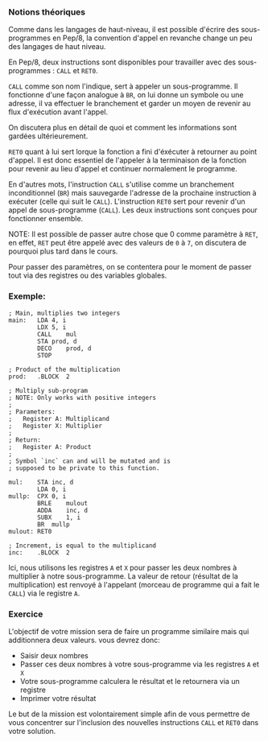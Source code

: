 ### Notions théoriques

Comme dans les langages de haut-niveau, il est possible d'écrire des sous-programmes en Pep/8, la convention d'appel en revanche change un peu des langages de haut niveau.

En Pep/8, deux instructions sont disponibles pour travailler avec des sous-programmes : `CALL` et `RET0`.

`CALL` comme son nom l'indique, sert à appeler un sous-programme. Il fonctionne d'une façon analogue à `BR`, on lui donne un symbole ou une adresse, il va effectuer le branchement et garder un moyen de revenir au flux d'exécution avant l'appel.

On discutera plus en détail de quoi et comment les informations sont gardées ultérieurement.

`RET0` quant à lui sert lorque la fonction a fini d'éxécuter à retourner au point d'appel. Il est donc essentiel de l'appeler à la terminaison de la fonction pour revenir au lieu d'appel et continuer normalement le programme.

En d'autres mots, l'instruction `CALL` s'utilise comme un branchement inconditionnel (`BR`) mais sauvegarde l'adresse de la prochaine instruction à exécuter (celle qui suit le `CALL`). L'instruction `RET0` sert pour revenir d'un appel de sous-programme (`CALL`). Les deux instructions sont conçues pour fonctionner ensemble.

NOTE: Il est possible de passer autre chose que 0 comme paramètre à `RET`, en effet, `RET` peut être appelé avec des valeurs de `0` à `7`, on discutera de pourquoi plus tard dans le cours.

Pour passer des paramètres, on se contentera pour le moment de passer tout via des registres ou des variables globales.

### Exemple:

~~~pep8
; Main, multiplies two integers
main:  	LDA	4, i
		LDX	5, i
		CALL	mul
		STA	prod, d
		DECO	prod, d
		STOP

; Product of the multiplication
prod:	.BLOCK	2

; Multiply sub-program
; NOTE: Only works with positive integers
;
; Parameters:
;	Register A: Multiplicand
;	Register X: Multiplier
;
; Return:
;	Register A: Product
;
; Symbol `inc` can and will be mutated and is
; supposed to be private to this function.

mul:	STA	inc, d
		LDA	0, i
mullp:	CPX	0, i
		BRLE	mulout
		ADDA	inc, d
		SUBX	1, i
		BR	mullp
mulout:	RET0

; Increment, is equal to the multiplicand
inc:	.BLOCK	2
~~~

Ici, nous utilisons les registres `A` et `X` pour passer les deux nombres à multiplier à notre sous-programme.
La valeur de retour (résultat de la multiplication) est renvoyé à l'appelant (morceau de programme qui a fait le `CALL`) via le registre `A`.

### Exercice

L'objectif de votre mission sera de faire un programme similaire mais qui additionnera deux valeurs. vous devrez donc:

 * Saisir deux nombres
 * Passer ces deux nombres à votre sous-programme via les registres `A` et `X`
 * Votre sous-programme calculera le résultat et le retournera via un registre
 * Imprimer votre résultat

Le but de la mission est volontairement simple afin de vous permettre de vous concentrer sur l'inclusion des nouvelles instructions `CALL` et `RET0` dans votre solution.
